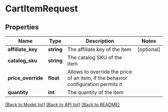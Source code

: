 # CartItemRequest

## Properties
Name | Type | Description | Notes
------------ | ------------- | ------------- | -------------
**affiliate_key** | **string** | The affiliate key of the item | [optional] 
**catalog_sku** | **string** | The catalog SKU of the item | 
**price_override** | **float** | Allows to override the price of an item, if the behavior configuration permits it | 
**quantity** | **int** | The quantity of the item | 

[[Back to Model list]](../README.md#documentation-for-models) [[Back to API list]](../README.md#documentation-for-api-endpoints) [[Back to README]](../README.md)



